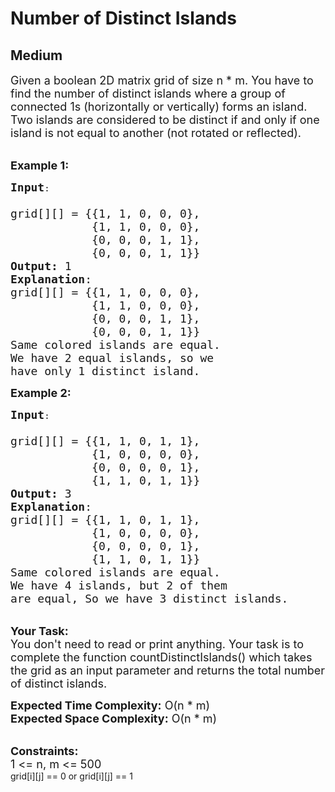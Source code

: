 # Number of Distinct Islands
## Medium 
<div class="problem-statement">
                <p></p><p><span style="font-size:18px">Given a boolean 2D matrix grid of size n * m. You have to find the number of distinct islands where a 
  group of connected 1s (horizontally or vertically) forms an island. Two islands are considered to be distinct if and only if one island is not equal to another 
  (not rotated or reflected).&nbsp;</span></p>
  
  <p><br>
<span style="font-size:18px"><strong>Example 1:</strong></span></p>

<pre><span style="font-size:18px"><strong>Input</strong></span>:
<span style="font-size:18px">
grid[][] = {{1, 1, 0, 0, 0},
            {1, 1, 0, 0, 0},
            {0, 0, 0, 1, 1},
            {0, 0, 0, 1, 1}}
<strong>Output:</strong>&nbsp;1&nbsp;
<strong>Explanation</strong>: 
grid[][] = {{1, 1, 0, 0, 0}, 
            {1, 1, 0, 0, 0}, 
            {0, 0, 0, 1, 1}, 
            {0, 0, 0, 1, 1}}
Same colored islands are equal.
We have 2 equal islands, so we 
have only 1 distinct island.</span>
</pre>
  
  
<span style="font-size:18px"><strong>Example 2:</strong></span></p>

<pre><span style="font-size:18px"><strong>Input</strong></span>:
<span style="font-size:18px">
grid[][] = {{1, 1, 0, 1, 1},
            {1, 0, 0, 0, 0},
            {0, 0, 0, 0, 1},
            {1, 1, 0, 1, 1}}
<strong>Output:</strong>&nbsp;3&nbsp;
<strong>Explanation</strong>: 
grid[][] = {{1, 1, 0, 1, 1}, 
            {1, 0, 0, 0, 0}, 
            {0, 0, 0, 0, 1}, 
            {1, 1, 0, 1, 1}}
Same colored islands are equal.
We have 4 islands, but 2 of them
are equal, So we have 3 distinct islands.</span>
</pre>


<p><br>
<span style="font-size:18px"><strong>Your Task:&nbsp;&nbsp;</strong><br>
You don't need to read or print anything. Your task is to complete the function countDistinctIslands() which takes the grid as an input parameter and returns the total number of distinct islands.</p>

  
  
<p><span style="font-size:18px"><strong>Expected Time Complexity:</strong> O(n * m)<br>
<strong>Expected Space Complexity:</strong> O(n * m)</span><br>
&nbsp;</p>

<p><span style="font-size:18px"><strong>Constraints:</strong><br>
1 &lt;= n, m &lt;= 500</span><br>
grid[i][j] == 0 or grid[i][j] == 1
 <p></p>
            </div>

